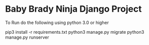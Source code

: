 # Baby Brady Ninja Django Project

To Run do the following using python 3.0 or higher

pip3 install -r requirements.txt
python3 manage.py migrate
python3 manage.py runserver
